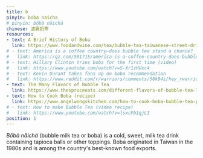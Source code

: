 ```yaml
---
title: b
pinyin: boba naicha
# pinyin: bōbà nǎichá
chinese: 波霸奶茶
resources: 
- text: A Brief History of Boba
  link: https://www.foodandwine.com/tea/bubble-tea-taiwanese-street-drink-turned-american-addiction
# - text: America is a coffee country—does bubble tea stand a chance?
#   link: https://qz.com/581715/america-is-a-coffee-country-does-bubble-tea-stand-a-chance/
# - text: Hillary Clinton tries boba for the first time (video)
#   link: https://www.youtube.com/watch?v=S-Xr1zHUxc4
# - text: Kevin Durant takes fans up on boba recommendation
#   link: https://www.reddit.com/r/warriors/comments/58k94i/hey_rwarriors_my_names_kevin/d913vit/
- text: The Many Flavors of Bubble Tea
  link: https://www.thespruceeats.com/different-flavors-of-bubble-tea-766444
- text: How to Cook Boba (recipe)
  link: https://www.angelwongskitchen.com/how-to-cook-boba-bubble-tea-pearls.html
# - text: How to make Bubble Tea (video recipe)
#   link: https://www.youtube.com/watch?v=lsxcFb1qjLI
position: 1
---
```


*Bōbà nǎichá* (bubble milk tea or boba) is a cold, sweet, milk tea drink containing tapioca balls or other toppings. Boba originated in Taiwan in the 1980s and is among the country's best-known food exports.
